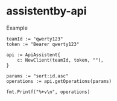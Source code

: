 # assistentby-api

Example

    teamId := "qwerty123"
    token := "Bearer qwerty123"
    
	api := ApiAssistent{
		c: NewClient(teamId, token, ""),
	}

	params := "sort:id.asc"
	operations := api.getOperations(params)

	fmt.Printf("%+v\n", operations)